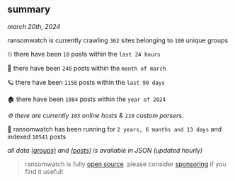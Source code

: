 
## summary
_march 20th, 2024_

ransomwatch is currently crawling `362` sites belonging to `180` unique groups

⏲ there have been `18` posts within the `last 24 hours`

🦈 there have been `240` posts within the `month of march`

🪐 there have been `1158` posts within the `last 90 days`

🏚 there have been `1084` posts within the `year of 2024`

_⚙️ there are currently `105` online hosts & `110` custom parsers._

🦕 ransomwatch has been running for `2 years, 6 months and 13 days` and indexed `10541` posts

_all data  [(groups)](http://ransomwhat.telemetry.ltd/groups) and [(posts)](http://ransomwhat.telemetry.ltd/posts) is available in JSON (updated hourly)_

> ransomwatch is fully [open source](https://github.com/joshhighet/ransomwatch#ransomwatch--). please consider [sponsoring](https://github.com/sponsors/joshhighet) if you find it useful!
